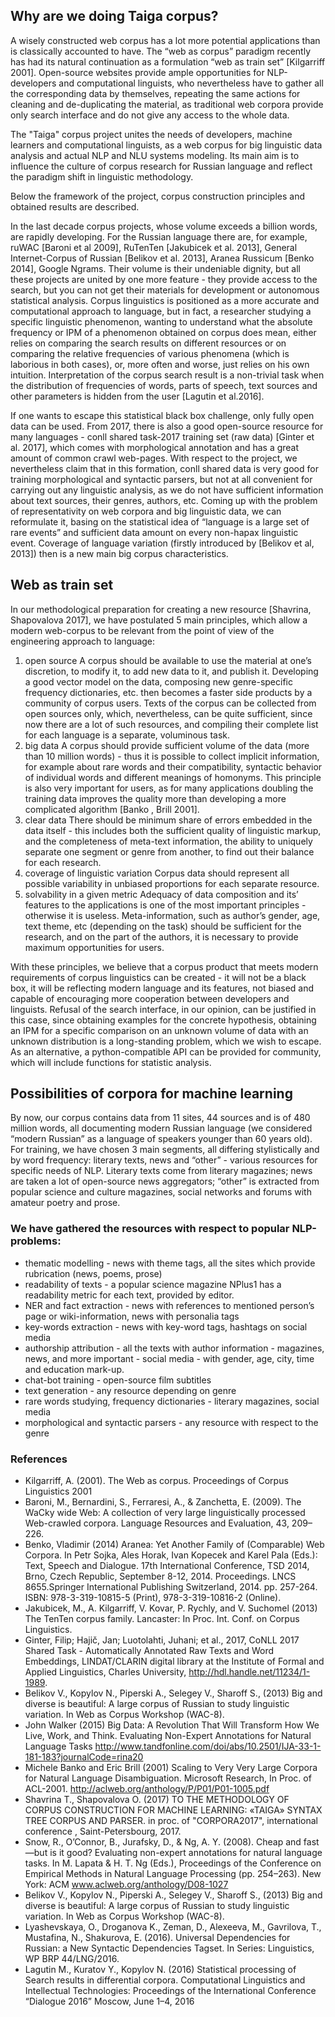 ## Why are we doing Taiga corpus?
A wisely constructed web corpus has a lot more potential applications than is classically accounted to have. 
The “web as corpus” paradigm recently has had its natural continuation as a formulation “web as train set” [Kilgarriff 2001]. Open-source websites provide ample opportunities for NLP-developers and computational linguists, who nevertheless have to gather all the corresponding data by themselves, repeating the same actions for cleaning and de-duplicating the material, as traditional web corpora provide only search interface and do not give any access to the whole data. 

The "Taiga" corpus project unites the needs of developers, machine learners and computational linguists, as a web corpus for big linguistic data analysis and actual NLP and NLU systems modeling. Its main aim is to influence the culture of corpus research for Russian language and reflect the paradigm shift in linguistic methodology. 

Below the  framework of the project, corpus construction principles and obtained results are described. 

In the last decade corpus projects, whose volume exceeds a billion words, are rapidly developing. For the Russian language there are, for example, ruWAC [Baroni et al 2009], RuTenTen [Jakubicek et al. 2013], General Internet-Corpus of Russian [Belikov et al. 2013], Aranea Russicum [Benko 2014], Google Ngrams. Their volume is their undeniable dignity, but all these projects are united by one more feature - they provide access to the search, but you can not get their materials for development or autonomous statistical analysis. Corpus linguistics is positioned as a more accurate and computational approach to language, but in fact, a researcher studying a specific linguistic phenomenon, wanting to understand what the absolute frequency or IPM of a phenomenon obtained on corpus does mean, either relies on comparing the search results on different resources or on comparing the relative frequencies of various phenomena (which is laborious in both cases), or, more often and worse, just relies on his own intuition.
Interpretation of the corpus search result is a non-trivial task when the distribution of frequencies of words, parts of speech, text sources and other parameters is hidden from the user [Lagutin et al.2016].

If one wants to escape this statistical black box challenge, only fully open data can be used. From 2017, there is also a good open-source resource for many languages - conll shared task-2017 training set (raw data) [Ginter et al. 2017], which comes with morphological annotation and has a great amount of common crawl web-pages.  With respect to the project, we nevertheless claim that in this formation, conll shared data is very good for training morphological and syntactic parsers, but not at all convenient for carrying out any linguistic analysis, as we do not have sufficient information about text sources, their genres, authors, etc. 
Coming up with the problem of representativity on web corpora and big linguistic data, we can reformulate it, basing on the statistical idea of “language is a large set of rare events” and sufficient data amount on every non-hapax linguistic event. Coverage of language variation (firstly introduced by [Belikov et al, 2013]) then is a new main big corpus characteristics.

## Web as train set
In our methodological preparation for creating a new resource [Shavrina, Shapovalova 2017], we have postulated 5 main principles, which allow a modern web-corpus to be relevant from the point of view of the engineering approach to language:
1) open source 
A corpus should be available to use the material at one’s discretion, to modify it, to add new data to it, and publish it. Developing a good vector model on the data, composing new genre-specific frequency dictionaries, etc. then becomes a faster side products by a community of corpus users.
Texts of the corpus can be collected from open sources only, which, nevertheless, can be quite sufficient, since now there are a lot of such resources, and compiling their complete list for each language is a separate, voluminous task.
2) big data
A corpus should provide sufficient volume of the data (more than 10 million words) - thus it is possible to collect implicit information, for example about rare words and their compatibility, syntactic behavior  of individual words and different meanings of homonyms. This principle is also very important for users, as for many applications doubling the training data improves the quality more than developing a more complicated algorithm [Banko , Brill 2001].
3) clear data
There should be minimum share of errors embedded in the data itself - this includes both the sufficient quality of linguistic markup, and the completeness of meta-text information, the ability to uniquely separate one segment or genre from another, to find out their balance for each research. 
4) coverage of linguistic variation
Corpus data should represent all possible variability in unbiased proportions for each separate resource. 
5) solvability in a given metric 
Adequacy of data composition and its’ features to the applications is one of the most important principles - otherwise it is useless. Meta-information, such as author’s gender, age, text theme, etc (depending on the task) should be sufficient for the research, and on the part of the authors, it is necessary to provide maximum opportunities for users.

With these principles, we believe that a corpus product that meets modern requirements of corpus linguistics can be created - it will not be a black box, it will be reflecting modern language and its features, not biased and capable of encouraging more cooperation between developers and linguists. Refusal of the search interface, in our opinion, can be justified in this case, since obtaining examples for the concrete hypothesis, obtaining an IPM for a specific comparison on an unknown volume of data with an unknown distribution is a long-standing problem, which we wish to escape. As an alternative, a python-compatible API can be provided for community, which will include functions for statistic analysis.

## Possibilities of corpora for machine learning
By now, our corpus contains data from 11 sites, 44 sources and is of 480 million words, all documenting modern Russian language (we considered “modern Russian” as a language of speakers younger than 60 years old). For training, we have chosen 3 main segments, all differing stylistically and by word frequency: literary texts, news and “other” - various resources for specific needs of NLP. Literary texts come from literary magazines; news are taken a lot of open-source news aggregators; “other” is extracted from popular science and culture magazines, social networks and forums with amateur poetry and prose. 

### We have gathered the resources with respect to popular NLP-problems:

+ thematic modelling - news with theme tags, all the sites which provide rubrication (news, poems, prose)
+ readability of texts - a popular science magazine NPlus1 has a readability metric for each text, provided by editor.
+ NER and fact extraction - news with references to mentioned person’s page or wiki-information, news with personalia tags
+ key-words extraction - news with key-word tags, hashtags on social media
+ authorship attribution - all the texts with author information - magazines, news, and more important - social media - with gender, age, city, time and education mark-up.
+ chat-bot training - open-source film subtitles 
+ text generation - any resource depending on genre
+ rare words studying, frequency dictionaries - literary magazines, social media
+ morphological and syntactic parsers - any resource with respect to the genre


### References
+ Kilgarriff, A. (2001). The Web as corpus. Proceedings of Corpus Linguistics 2001
+ Baroni, M., Bernardini, S., Ferraresi, A., & Zanchetta, E. (2009). The WaCky wide Web: A collection of very large linguistically processed Web-crawled corpora. Language Resources and Evaluation, 43, 209–226.
+ Benko, Vladimir (2014) Aranea: Yet Another Family of (Comparable) Web Corpora. In Petr Sojka, Ales Horak, Ivan Kopecek and Karel Pala (Eds.): Text, Speech and Dialogue. 17th International Conference, TSD 2014, Brno, Czech Republic, September 8-12, 2014. Proceedings. LNCS 8655.Springer International Publishing Switzerland, 2014. pp. 257-264. ISBN: 978-3-319-10815-5 (Print), 978-3-319-10816-2 (Online).
+ Jakubicek, M., A. Kilgarriff, V. Kovar, P. Rychly, and V. Suchomel (2013) The TenTen corpus family. Lancaster: In Proc. Int. Conf. on Corpus Linguistics.
+ Ginter, Filip; Hajič, Jan; Luotolahti, Juhani; et al., 2017, CoNLL 2017 Shared Task - Automatically Annotated Raw Texts and Word Embeddings, LINDAT/CLARIN digital library at the Institute of Formal and Applied Linguistics, Charles University, http://hdl.handle.net/11234/1-1989. 
+ Belikov V., Kopylov N., Piperski A., Selegey V., Sharoff S., (2013) Big and diverse is beautiful: A large corpus of Russian to study linguistic variation. In Web as Corpus Workshop (WAC-8).
+ John Walker (2015) Big Data: A Revolution That Will Transform How We Live, Work, and Think. Evaluating Non-Expert Annotations for Natural Language Tasks http://www.tandfonline.com/doi/abs/10.2501/IJA-33-1-181-183?journalCode=rina20 
+ Michele Banko and Eric Brill (2001) Scaling to Very Very Large Corpora for Natural Language Disambiguation. Microsoft Research, In Proc. of ACL-2001. http://aclweb.org/anthology/P/P01/P01-1005.pdf 
+ Shavrina T., Shapovalova O. (2017) TO THE METHODOLOGY OF CORPUS CONSTRUCTION FOR MACHINE LEARNING: «TAIGA» SYNTAX TREE CORPUS AND PARSER. in proc. of "CORPORA2017", international conference , Saint-Petersbourg, 2017.
+ Snow, R., O’Connor, B., Jurafsky, D., & Ng, A. Y. (2008). Cheap and fast—but is it good? Evaluating non-expert annotations for natural language tasks. In M. Lapata & H. T. Ng (Eds.), Proceedings of the Conference on Empirical Methods in Natural Language Processing (pp. 254–263). New York: ACM www.aclweb.org/anthology/D08-1027
+ Belikov V., Kopylov N., Piperski A., Selegey V., Sharoff S., (2013) Big and diverse is beautiful: A large corpus of Russian to study linguistic variation. In Web as Corpus Workshop (WAC-8).
+ Lyashevskaya, O., Droganova K., Zeman, D., Alexeeva, M., Gavrilova, T., Mustafina, N., Shakurova, E. (2016). Universal Dependencies for Russian: a New Syntactic Dependencies Tagset. In Series: Linguistics, WP BRP 44/LNG/2016.
+ Lagutin M., Kuratov Y., Kopylov N. (2016) Statistical processing  of  Search results in differential corpora. Computational Linguistics and Intellectual Technologies: Proceedings of the International Conference “Dialogue 2016” Moscow, June 1–4, 2016



